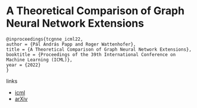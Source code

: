 # A Theoretical Comparison of Graph Neural Network Extensions

```
@inproceedings{tcgnne_icml22,
author = {Pál András Papp and Roger Wattenhofer},
title = {A Theoretical Comparison of Graph Neural Network Extensions},
booktitle = {Proceedings of the 39th International Conference on Machine Learning (ICML)},
year = {2022}
}
```

links
- [icml](https://icml.cc/Conferences/2022/Schedule?showEvent=16098)
- [arXiv](https://arxiv.org/abs/2201.12884)
